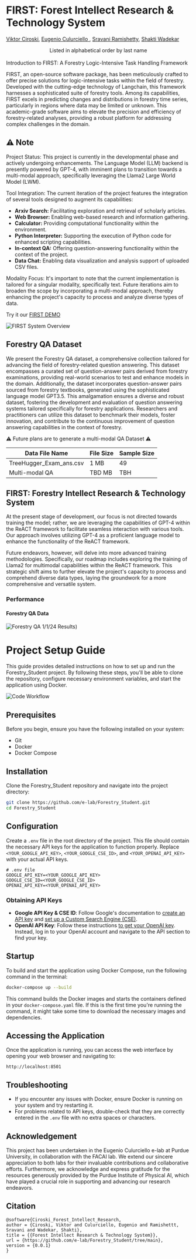 # FIRST: Forest Intellect Research & Technology System

[Viktor Ciroski](https://viktor1223.github.io/ViktorCiroski.github.io/),
[Eugenio Culurciello ](https://www.linkedin.com/in/eugenioculurciello/),
[Sravani Ramishetty](https://www.linkedin.com/in/sravaniramishetty/),
[Shakti Wadekar](https://www.linkedin.com/in/shakti-nagnath-wadekar/)
<center>Listed in alphabetical order by last name</center>

<br>
Introduction to FIRST: A Forestry Logic-Intensive Task Handling Framework

FIRST, an open-source software package, has been meticulously crafted to offer precise solutions for logic-intensive tasks within the field of forestry. Developed with the cutting-edge technology of Langchain, this framework harnesses a sophisticated suite of forestry tools. Among its capabilities, FIRST excels in predicting changes and distributions in forestry time series, particularly in regions where data may be limited or unknown. This academic-grade software aims to elevate the precision and efficiency of forestry-related analyses, providing a robust platform for addressing complex challenges in the domain.


## ⚠️ Note
Project Status:
This project is currently in the developmental phase and actively undergoing enhancements. The Language Model (LLM) backend is presently powered by GPT-4, with imminent plans to transition towards a multi-modal approach, specifically leveraging the Llama2 Large World Model (LWM).

Tool Integration:
The current iteration of the project features the integration of several tools designed to augment its capabilities:
- **Arxiv Search:** Facilitating exploration and retrieval of scholarly articles.
- **Web Browser:** Enabling web-based research and information gathering.
- **Calculator:** Providing computational functionality within the environment.
- **Python Interpreter:** Supporting the execution of Python code for enhanced scripting capabilities.
- **In-context QA:** Offering question-answering functionality within the context of the project.
- **Data Chat:** Enabling data visualization and analysis support of uploaded CSV files. 

Modality Focus:
It's important to note that the current implementation is tailored for a singular modality, specifically text. Future iterations aim to broaden the scope by incorporating a multi-modal approach, thereby enhancing the project's capacity to process and analyze diverse types of data.

Try it our [FIRST DEMO]()

![FIRST System Overview](./assets/Screenshot%202024-01-14%20at%201.13.34%20PM.png)

## Forestry QA Dataset

We present the Forestry QA dataset, a comprehensive collection tailored for advancing the field of forestry-related question answering. This dataset encompasses a curated set of question-answer pairs derived from forestry examinations, providing real-world scenarios to test and enhance models in the domain. Additionally, the dataset incorporates question-answer pairs sourced from forestry textbooks, generated using the sophisticated language model GPT3.5. This amalgamation ensures a diverse and robust dataset, fostering the development and evaluation of question answering systems tailored specifically for forestry applications. Researchers and practitioners can utilize this dataset to benchmark their models, foster innovation, and contribute to the continuous improvement of question answering capabilities in the context of forestry.

⚠️ Future plans are to generate a multi-modal QA Dataset ⚠️

| Data File Name | File Size | Sample Size |
|----------------|-----------|-------------|
| TreeHugger_Exam_ans.csv      | 1 MB     | 49        |
| Multi-modal QA    | TBD MB      | TBH         |


## FIRST: Forestry Intellect Research & Technology System 
At the present stage of development, our focus is not directed towards training the model; rather, we are leveraging the capabilities of GPT-4 within the ReACT framework to facilitate seamless interaction with various tools. Our approach involves utilizing GPT-4 as a proficient language model to enhance the functionality of the ReACT framework.

Future endeavors, however, will delve into more advanced training methodologies. Specifically, our roadmap includes exploring the training of Llama2 for multimodal capabilities within the ReACT framework. This strategic shift aims to further elevate the project's capacity to process and comprehend diverse data types, laying the groundwork for a more comprehensive and versatile system.
### Performance 
#### Forestry QA Data 
![Forestry QA 1/1/24 Results](./assets/Screenshot%202024-01-14%20at%202.23.59%20PM.png))

# Project Setup Guide

This guide provides detailed instructions on how to set up and run the Forestry_Student project. By following these steps, you'll be able to clone the repository, configure necessary environment variables, and start the application using Docker.

![Code Workflow](./assets/workflow.png)

## Prerequisites

Before you begin, ensure you have the following installed on your system:
- Git
- Docker
- Docker Compose

## Installation

Clone the Forestry_Student repository and navigate into the project directory:

```bash
git clone https://github.com/e-lab/Forestry_Student.git
cd Forestry_Student
```

## Configuration

Create a `.env` file in the root directory of the project. This file should contain the necessary API keys for the application to function properly. Replace `<YOUR_GOOGLE_API_KEY>`, `<YOUR_GOOGLE_CSE_ID>`, and `<YOUR_OPENAI_API_KEY>` with your actual API keys.

```plaintext
# .env file
GOOGLE_API_KEY=<YOUR_GOOGLE_API_KEY>
GOOGLE_CSE_ID=<YOUR_GOOGLE_CSE_ID>
OPENAI_API_KEY=<YOUR_OPENAI_API_KEY>
```

### Obtaining API Keys

- **Google API Key & CSE ID**: Follow Google's documentation to [create an API key](https://support.google.com/googleapi/answer/6158862?hl=en) and [set up a Custom Search Engine (CSE)](https://programmablesearchengine.google.com/controlpanel/create).
- **OpenAI API Key**: Follow these instructions [to get your OpenAI key](https://www.maisieai.com/help/how-to-get-an-openai-api-key-for-chatgpt). Instead, log in to your OpenAI account and navigate to the API section to find your key.

## Startup

To build and start the application using Docker Compose, run the following command in the terminal:

```bash
docker-compose up --build
```

This command builds the Docker images and starts the containers defined in your `docker-compose.yaml` file. If this is the first time you're running the command, it might take some time to download the necessary images and dependencies.

## Accessing the Application

Once the application is running, you can access the web interface by opening your web browser and navigating to:

```
http://localhost:8501
```

## Troubleshooting

- If you encounter any issues with Docker, ensure Docker is running on your system and try restarting it.
- For problems related to API keys, double-check that they are correctly entered in the `.env` file with no extra spaces or characters.

## Acknowledgement 
This project has been undertaken in the Eugenio Culurciello e-lab at Purdue University, in collaboration with the FACAI lab. We extend our sincere appreciation to both labs for their invaluable contributions and collaborative efforts. Furthermore, we acknowledge and express gratitude for the resources generously provided by the Purdue Institute of Physical AI, which have played a crucial role in supporting and advancing our research endeavors.

## Citation 

```
@software{Ciroski_Forest_Intellect_Research,
author = {Ciroski, Viktor and Culurciello, Eugenio and Ramishettt, Sravani and Wadekar, Shakti},
title = {{Forest Intellect Research & Technology System}},
url = {https://github.com/e-lab/Forestry_Student/tree/main},
version = {0.0.1}
}
```